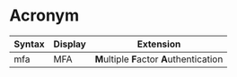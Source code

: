 ---
---

# Acronym

|Syntax|Display|Extension|
|-|-|-|
|mfa|MFA|**M**ultiple **F**actor **A**uthentication|
